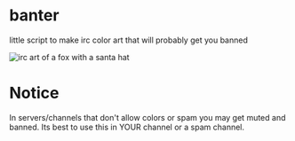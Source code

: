 # banter
little script to make irc color art that will probably get you banned

![irc art of a fox with a santa hat](https://camo.githubusercontent.com/c561d6bb149035725e895178ce744f0c05ed6c55e8d71d8fe01dcce015c8025a/68747470733a2f2f74746d2e73682f646c792e706e67)

# Notice
In servers/channels that don't allow colors or spam you may get muted and banned.
Its best to use this in YOUR channel or a spam channel.
